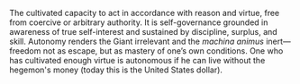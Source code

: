 The cultivated capacity to act in accordance with reason and virtue, free from coercive or arbitrary authority. It is self-governance grounded in awareness of true self-interest and sustained by discipline, surplus, and skill. Autonomy renders the Giant irrelevant and the _machina animus_ inert—freedom not as escape, but as mastery of one’s own conditions. One who has cultivated enough virtue is autonomous if he can live without the hegemon's money (today this is the United States dollar). 